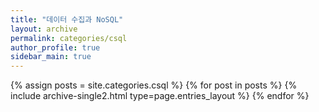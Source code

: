 ```yaml
---
title: "데이터 수집과 NoSQL"
layout: archive
permalink: categories/csql
author_profile: true
sidebar_main: true
---
```



{% assign posts = site.categories.csql %}
{% for post in posts %} {% include archive-single2.html type=page.entries_layout %} {% endfor %}
